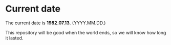 # Current date

The current date is **1982.07.13.** (YYYY.MM.DD.)

This repository will be good when the world ends, so we will know how long it lasted.
